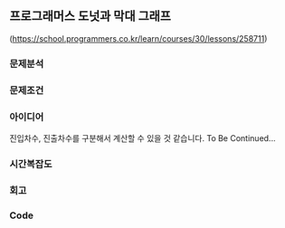 ## 프로그래머스 도넛과 막대 그래프

(https://school.programmers.co.kr/learn/courses/30/lessons/258711)

### 문제분석

### 문제조건

### 아이디어

진입차수, 진출차수를 구분해서 계산할 수 있을 것 같습니다.
To Be Continued...

### 시간복잡도

### 회고

### Code
